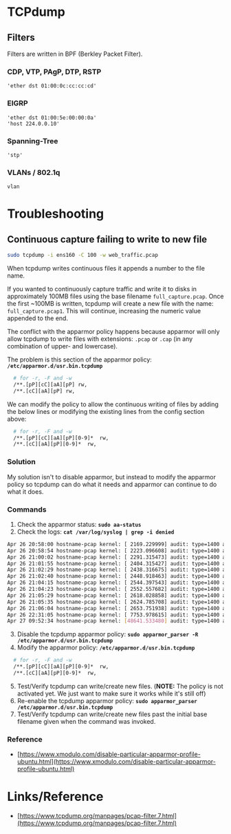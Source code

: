 # TCPdump

## Filters
Filters are written in BPF (Berkley Packet Filter).

### CDP, VTP, PAgP, DTP, RSTP
```
'ether dst 01:00:0c:cc:cc:cd'
```

### EIGRP
```
'ether dst 01:00:5e:00:00:0a'
'host 224.0.0.10'
```

### Spanning-Tree
```
'stp'
```

### VLANs / 802.1q
```
vlan
```

# Troubleshooting

## Continuous capture failing to write to new file
```bash
sudo tcpdump -i ens160 -C 100 -w web_traffic.pcap
```

When tcpdump writes continuous files it appends a number to the file name.

If you wanted to continuously capture traffic and write it to disks in approximately 100MB files using the base filename `full_capture.pcap`. Once the first ~100MB is written, tcpdump will create a new file with the name: `full_capture.pcap1`. This will continue, increasing the numeric value appended to the end.

The conflict with the apparmor policy happens because apparmor will only allow tcpdump to write files with extensions: `.pcap` or `.cap` (in any combination of upper- and lowercase).

The problem is this section of the apparmor policy: **`/etc/apparmor.d/usr.bin.tcpdump`**

```bash
  # for -r, -F and -w
  /**.[pP][cC][aA][pP] rw,
  /**.[cC][aA][pP] rw,
```

We can modify the policy to allow the continuous writing of files by adding the below lines or modifying the existing lines from the config section above:

```bash
  # for -r, -F and -w
  /**.[pP][cC][aA][pP][0-9]*  rw,
  /**.[cC][aA][pP][0-9]*  rw,
```

### Solution
My solution isn't to disable apparmor, but instead to modify the apparmor policy so tcpdump can do what it needs and apparmor can continue to do what it does.

### Commands
1. Check the apparmor status: **`sudo aa-status`**
2. Check the logs: **`cat /var/log/syslog | grep -i denied`**
```bash
Apr 26 20:58:00 hostname-pcap kernel: [ 2169.229999] audit: type=1400 audit(1651006680.331:31): apparmor="DENIED" operation="mknod" profile="tcpdump" name="/mnt/pcap/web-traffic" pid=1905 comm="tcpdump" requested_mask="c" denied_mask="c" fsuid=109 ouid=109
Apr 26 20:58:54 hostname-pcap kernel: [ 2223.096608] audit: type=1400 audit(1651006734.198:32): apparmor="DENIED" operation="mknod" profile="tcpdump" name="/mnt/pcap/web-traffic" pid=1923 comm="tcpdump" requested_mask="c" denied_mask="c" fsuid=109 ouid=109
Apr 26 21:00:02 hostname-pcap kernel: [ 2291.315473] audit: type=1400 audit(1651006802.421:33): apparmor="DENIED" operation="mknod" profile="tcpdump" name="/mnt/pcap/web-traffic" pid=1933 comm="tcpdump" requested_mask="c" denied_mask="c" fsuid=109 ouid=109
Apr 26 21:01:55 hostname-pcap kernel: [ 2404.315427] audit: type=1400 audit(1651006915.426:34): apparmor="DENIED" operation="mknod" profile="tcpdump" name="/mnt/pcap/web-traffic" pid=1953 comm="tcpdump" requested_mask="c" denied_mask="c" fsuid=1000 ouid=1000
Apr 26 21:02:29 hostname-pcap kernel: [ 2438.316675] audit: type=1400 audit(1651006949.432:35): apparmor="DENIED" operation="mknod" profile="tcpdump" name="/mnt/pcap/web_traffic" pid=1960 comm="tcpdump" requested_mask="c" denied_mask="c" fsuid=1000 ouid=1000
Apr 26 21:02:40 hostname-pcap kernel: [ 2448.918463] audit: type=1400 audit(1651006960.032:36): apparmor="DENIED" operation="mknod" profile="tcpdump" name="/mnt/pcap/web_traffic" pid=1963 comm="tcpdump" requested_mask="c" denied_mask="c" fsuid=0 ouid=0
Apr 26 21:04:15 hostname-pcap kernel: [ 2544.397543] audit: type=1400 audit(1651007055.516:37): apparmor="DENIED" operation="mknod" profile="tcpdump" name="/mnt/pcap/web_traffic" pid=1996 comm="tcpdump" requested_mask="c" denied_mask="c" fsuid=109 ouid=109
Apr 26 21:04:23 hostname-pcap kernel: [ 2552.557682] audit: type=1400 audit(1651007063.676:38): apparmor="DENIED" operation="mknod" profile="tcpdump" name="/mnt/pcap/web_traffic" pid=1999 comm="tcpdump" requested_mask="c" denied_mask="c" fsuid=1000 ouid=1000
Apr 26 21:05:29 hostname-pcap kernel: [ 2618.028858] audit: type=1400 audit(1651007129.151:39): apparmor="DENIED" operation="mknod" profile="tcpdump" name="/mnt/pcap/web_traffic" pid=2018 comm="tcpdump" requested_mask="c" denied_mask="c" fsuid=109 ouid=109
Apr 26 21:05:35 hostname-pcap kernel: [ 2624.785708] audit: type=1400 audit(1651007135.907:40): apparmor="DENIED" operation="mknod" profile="tcpdump" name="/mnt/pcap/web_traffic" pid=2021 comm="tcpdump" requested_mask="c" denied_mask="c" fsuid=1000 ouid=1000
Apr 26 21:06:04 hostname-pcap kernel: [ 2653.751938] audit: type=1400 audit(1651007164.877:41): apparmor="DENIED" operation="mknod" profile="tcpdump" name="/mnt/pcap/web_traffic" pid=2025 comm="tcpdump" requested_mask="c" denied_mask="c" fsuid=109 ouid=109
Apr 26 22:31:05 hostname-pcap kernel: [ 7753.978615] audit: type=1400 audit(1651012265.324:42): apparmor="DENIED" operation="mknod" profile="tcpdump" name="/mnt/pcap/web_traffic.pcap1" pid=2042 comm="tcpdump" requested_mask="c" denied_mask="c" fsuid=109 ouid=109
Apr 27 09:52:34 hostname-pcap kernel: [48641.533480] audit: type=1400 audit(1651053154.580:43): apparmor="DENIED" operation="mknod" profile="tcpdump" name="/mnt/pcap/web_traffic.pcap1" pid=3078 comm="tcpdump" requested_mask="c" denied_mask="c" fsuid=109 ouid=109
```
3. Disable the tcpdump apparmor policy: 
**`sudo apparmor_parser -R /etc/apparmor.d/usr.bin.tcpdump`**
4. Modify the apparmor policy: **`/etc/apparmor.d/usr.bin.tcpdump`**
```bash
  # for -r, -F and -w
  /**.[pP][cC][aA][pP][0-9]*  rw,
  /**.[cC][aA][pP][0-9]*  rw,
```
5. Test/Verify tcpdump can write/create new files. 
(**NOTE:** The policy is not activated yet. We just want to make sure it works while it's still off)
6. Re-enable the tcpdump apparmor policy: 
**`sudo apparmor_parser /etc/apparmor.d/usr.bin.tcpdump`**
7. Test/Verify tcpdump can write/create new files past the initial base filename given when the command was invoked.

### Reference
- [https://www.xmodulo.com/disable-particular-apparmor-profile-ubuntu.html](https://www.xmodulo.com/disable-particular-apparmor-profile-ubuntu.html)

# Links/Reference
- [https://www.tcpdump.org/manpages/pcap-filter.7.html](https://www.tcpdump.org/manpages/pcap-filter.7.html)
